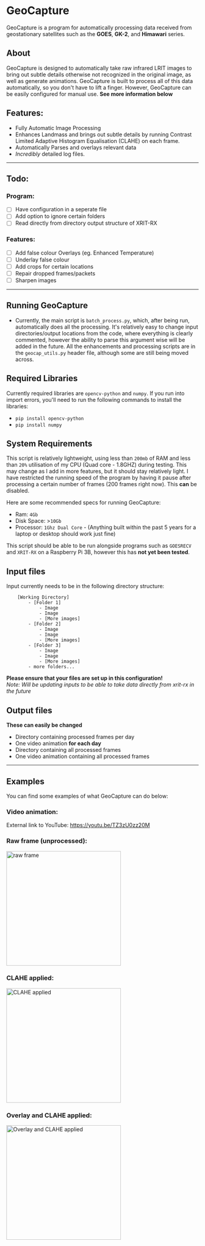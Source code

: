 # GeoCapture
GeoCapture is a program for automatically processing data received from geostationary satellites such as the **GOES**, **GK-2**, and **Himawari** series.

## About
GeoCapture is designed to automatically take raw infrared LRIT images to bring out subtle details otherwise not recognized in the original image, as well as generate animations. GeoCapture is
built to process all of this data automatically, so you don't have to lift a finger. However, GeoCapture can be easily configured for manual use.
**See more information below**

## Features:
- Fully Automatic Image Processing
- Enhances Landmass and brings out subtle details by running Contrast Limited Adaptive Histogram Equalisation (CLAHE) on each frame.
- Automatically Parses and overlays relevant data
- *Incredibly* detailed log files.

-----

## Todo:
### Program:
- [ ] Have configuration in a seperate file
- [ ] Add option to ignore certain folders
- [ ] Read directly from directory output structure of XRIT-RX

### Features:
- [ ] Add false colour Overlays (eg. Enhanced Temperature)
- [ ] Underlay false colour
- [ ] Add crops for certain locations
- [ ] Repair dropped frames/packets
- [ ] Sharpen images

-----

## Running GeoCapture
- Currently, the main script is `batch_process.py`, which, after being run, automatically does all the processing. It's relatively easy to change input directories/output locations from the code, where everything is clearly commented, however the ability to parse this argument wise will be added in the future. All the enhancements and processing scripts are in the `geocap_utils.py` header file, although some are still being moved across.

## Required Libraries
Currently required libraries are `opencv-python` and `numpy`.
If you run into import errors, you'll need to run the following commands to install the libraries:
- `pip install opencv-python`
- `pip install numpy`

## System Requirements
This script is relatively lightweight, using less than `200mb` of RAM and less than `20%` utilisation of my CPU (Quad core - 1.8GHZ) during testing. This may change as I add in more features, but it should stay relatively light.
I have restricted the running speed of the program by having it pause after processing a certain number of frames (200 frames right now). This **can** be disabled.

Here are some recommended specs for running GeoCapture:
- Ram: `4Gb`
- Disk Space: >`10Gb`
- Processor: `1Ghz Dual Core` - (Anything built within the past 5 years for a laptop or desktop should work just fine)

This script should be able to be run alongside programs such as `GOESRECV` and `XRIT-RX` on a Raspberry Pi 3B, however this has **not yet been tested**.

## Input files
Input currently needs to be in the following directory structure:
```
    [Working Directory]
        - [Folder 1]
            - Image
            - Image
            - [More images]
        - [Folder 2]
            - Image
            - Image
            - [More images]
        - [Folder 3]
            - Image
            - Image
            - [More images]
        - more folders...
```
**Please ensure that your files are set up in this configuration!** <br>
*Note: Will be updating inputs to be able to take data directly from xrit-rx in the future*

## Output files
**These can easily be changed**
- Directory containing processed frames per day
- One video animation **for each day**
- Directory containing all processed frames
- One video animation containing all processed frames

-----

## Examples
You can find some examples of what GeoCapture can do below:

### Video animation:
External link to YouTube:
https://youtu.be/TZ3zU0zz20M

### Raw frame (unprocessed):
<img src="https://raw.githubusercontent.com/technobird22/geocapture/master/examples/raw.jpg" width="300" title="raw frame">

### CLAHE applied:
<img src="https://raw.githubusercontent.com/technobird22/geocapture/master/examples/clahe.jpg" width="300" title="CLAHE applied">

### Overlay and CLAHE applied:
<img src="https://raw.githubusercontent.com/technobird22/geocapture/master/examples/clahe_overlay.jpg" width="300" title="Overlay and CLAHE applied">
